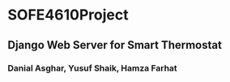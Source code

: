 # SOFE4610Project
## Django Web Server for Smart Thermostat 
### Danial Asghar, Yusuf Shaik, Hamza Farhat 
